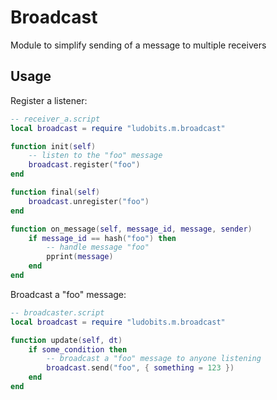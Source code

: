 # Broadcast
Module to simplify sending of a message to multiple receivers

## Usage

Register a listener:

```lua
-- receiver_a.script
local broadcast = require "ludobits.m.broadcast"

function init(self)
	-- listen to the "foo" message
	broadcast.register("foo")
end

function final(self)
	broadcast.unregister("foo")
end

function on_message(self, message_id, message, sender)
	if message_id == hash("foo") then
		-- handle message "foo"
		pprint(message)
	end
end
```

Broadcast a "foo" message:

```lua
-- broadcaster.script
local broadcast = require "ludobits.m.broadcast"

function update(self, dt)
	if some_condition then
		-- broadcast a "foo" message to anyone listening
		broadcast.send("foo", { something = 123 })
	end
end
```
